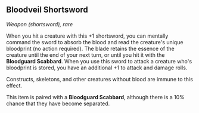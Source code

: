 ## Bloodveil Shortsword
*Weapon (shortsword), rare*

When you hit a creature with this +1 shortsword, you can mentally command the sword to absorb the blood and read the creature's unique bloodprint (no action required). The blade retains the essence of the creature until the end of your next turn, or until you hit it with the **Bloodguard Scabbard**. When you use this sword to attack a creature who's bloodprint is stored, you have an additional +1 to attack and damage rolls.

Constructs, skeletons, and other creatures without blood are immune to this effect.

This item is paired with a **Bloodguard Scabbard**, although there is a 10% chance that they have become separated.

